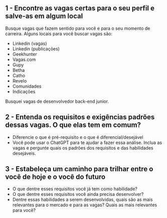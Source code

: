 ## 1 - Encontre as vagas certas para o seu perfil e salve-as em algum local
Busque vagas que fazem sentido para você e para o seu momento de carreira. Alguns locais para você buscar vagas são:

- Linkedin (vagas)
- Linkedin (publicações)
- Geekhunter
- Vagas.com
- Gupy
- Betha
- Catho
- Revelo
- Comunidades
- Indicações

Busquei vagas de desenvolvedor back-end junior.

## 2 - Entenda os requisitos e exigências padrões dessas vagas. O que elas tem em comum?
- Diferencie o que é pré-requisito e o que é diferencial/desejável
- Você pode usar o ChatGPT para te ajudar a fazer essa análise. Inclua as vagas e pergunte quais os padrões dos requisitos e das habilidades desejáveis.

## 3 - Estabeleça um caminho para trilhar entre o você de hoje e o você do futuro
- O que dentre esses requisitos você já tem como habilidade?
- O que dentre esses requisitos você ainda precisa desenvolver?
- Dentre essas habilidades a serem desenvolvidas, quais são as mais relevantes para o mercado e para as vagas? Quais as mais relevantes para você?

